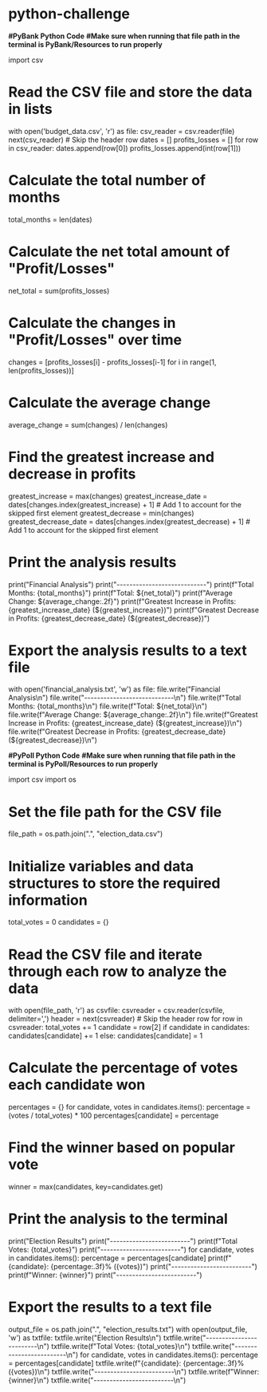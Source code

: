 # python-challenge

**#PyBank Python Code**
**#Make sure when running that file path in the terminal is PyBank/Resources to run properly**

import csv

# Read the CSV file and store the data in lists
with open('budget_data.csv', 'r') as file:
    csv_reader = csv.reader(file)
    next(csv_reader)  # Skip the header row
    dates = []
    profits_losses = []
    for row in csv_reader:
        dates.append(row[0])
        profits_losses.append(int(row[1]))

# Calculate the total number of months
total_months = len(dates)

# Calculate the net total amount of "Profit/Losses"
net_total = sum(profits_losses)

# Calculate the changes in "Profit/Losses" over time
changes = [profits_losses[i] - profits_losses[i-1] for i in range(1, len(profits_losses))]

# Calculate the average change
average_change = sum(changes) / len(changes)

# Find the greatest increase and decrease in profits
greatest_increase = max(changes)
greatest_increase_date = dates[changes.index(greatest_increase) + 1]  # Add 1 to account for the skipped first element
greatest_decrease = min(changes)
greatest_decrease_date = dates[changes.index(greatest_decrease) + 1]  # Add 1 to account for the skipped first element

# Print the analysis results
print("Financial Analysis")
print("----------------------------")
print(f"Total Months: {total_months}")
print(f"Total: ${net_total}")
print(f"Average Change: ${average_change:.2f}")
print(f"Greatest Increase in Profits: {greatest_increase_date} (${greatest_increase})")
print(f"Greatest Decrease in Profits: {greatest_decrease_date} (${greatest_decrease})")

# Export the analysis results to a text file
with open('financial_analysis.txt', 'w') as file:
    file.write("Financial Analysis\n")
    file.write("----------------------------\n")
    file.write(f"Total Months: {total_months}\n")
    file.write(f"Total: ${net_total}\n")
    file.write(f"Average Change: ${average_change:.2f}\n")
    file.write(f"Greatest Increase in Profits: {greatest_increase_date} (${greatest_increase})\n")
    file.write(f"Greatest Decrease in Profits: {greatest_decrease_date} (${greatest_decrease})\n")



**#PyPoll Python Code**
**#Make sure when running that file path in the terminal is PyPoll/Resources to run properly**

import csv
import os

# Set the file path for the CSV file
file_path = os.path.join(".", "election_data.csv")

# Initialize variables and data structures to store the required information
total_votes = 0
candidates = {}

# Read the CSV file and iterate through each row to analyze the data
with open(file_path, 'r') as csvfile:
    csvreader = csv.reader(csvfile, delimiter=',')
    header = next(csvreader)  # Skip the header row
    for row in csvreader:
        total_votes += 1
        candidate = row[2]
        if candidate in candidates:
            candidates[candidate] += 1
        else:
            candidates[candidate] = 1

# Calculate the percentage of votes each candidate won
percentages = {}
for candidate, votes in candidates.items():
    percentage = (votes / total_votes) * 100
    percentages[candidate] = percentage

# Find the winner based on popular vote
winner = max(candidates, key=candidates.get)

# Print the analysis to the terminal
print("Election Results")
print("-------------------------")
print(f"Total Votes: {total_votes}")
print("-------------------------")
for candidate, votes in candidates.items():
    percentage = percentages[candidate]
    print(f"{candidate}: {percentage:.3f}% ({votes})")
print("-------------------------")
print(f"Winner: {winner}")
print("-------------------------")

# Export the results to a text file
output_file = os.path.join(".", "election_results.txt")
with open(output_file, 'w') as txtfile:
    txtfile.write("Election Results\n")
    txtfile.write("-------------------------\n")
    txtfile.write(f"Total Votes: {total_votes}\n")
    txtfile.write("-------------------------\n")
    for candidate, votes in candidates.items():
        percentage = percentages[candidate]
        txtfile.write(f"{candidate}: {percentage:.3f}% ({votes})\n")
    txtfile.write("-------------------------\n")
    txtfile.write(f"Winner: {winner}\n")
    txtfile.write("-------------------------\n")
